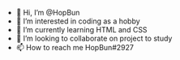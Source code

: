 - 👋 Hi, I’m @HopBun
- 👀 I’m interested in coding as a hobby
- 🌱 I’m currently learning HTML and CSS
- 💞️ I’m looking to collaborate on project to study
- 📫 How to reach me HopBun#2927

<!---
HopBun/HopBun is a ✨ special ✨ repository because its `README.md` (this file) appears on your GitHub profile.
You can click the Preview link to take a look at your changes.
--->
